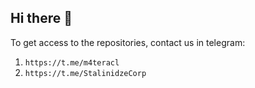 ## Hi there 👋

To get access to the repositories, contact us in telegram:

1. ```https://t.me/m4teracl```
2. ```https://t.me/StalinidzeCorp```
